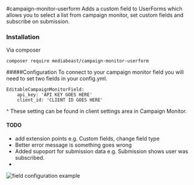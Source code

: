 #campaign-monitor-userform
Adds a custom field to UserForms which allows you to select a
list from campaign monitor, set custom fields and subscribe on submission.

### Installation
Via composer
```
composer require mediabeast/campaign-monitor-userform
```
#####Configuration
To connect to your campaign monitor field you will need to set two fields in your config.yml.
```
EditableCampaignMonitorField:
    api_key: 'API KEY GOES HERE'
    client_id: 'CLIENT ID GOES HERE'
```
^ These setting can be found in client settings area in Campaign Monitor.

#### TODO
+ add extension points e.g. Custom fields, change field type
+ Better error message is something goes wrong
+ Added supoport for submission data e.g. Submission shows user was subscribed.
+

![field configuration example](http://i.imgur.com/3mBgSRq.png)
